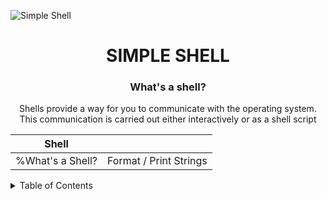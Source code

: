 ![Simple Shell](https://github.com/jacobleon2117/holbertonschool-simple_shell/assets/143765559/61dfd351-92a0-4d12-ae91-2d3aebe462cb)

<h1 align="center">SIMPLE SHELL</h1>

<h3 align="center">What's a shell?</h3>
<p align="center">Shells provide a way for you to communicate with the operating system. This communication is carried out either interactively or as a shell script</p>

| Shell | |
| ------------- | ------------- |                
| %What's a Shell?  | Format / Print Strings  |                 


<details><summary>Table of Contents</summary>
  
- `Introduction`: <i>An introduction to the simple shell</i></details>
